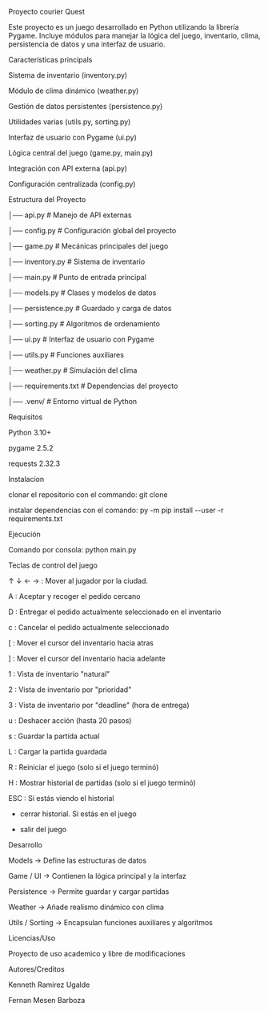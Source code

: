 Proyecto courier Quest

Este proyecto es un juego desarrollado en Python utilizando la librería Pygame. Incluye módulos para manejar la lógica del juego, inventario, clima, persistencia de datos y una interfaz de usuario.


Características principals


Sistema de inventario (inventory.py)

Módulo de clima dinámico (weather.py)

Gestión de datos persistentes (persistence.py)

Utilidades varias (utils.py, sorting.py)

Interfaz de usuario con Pygame (ui.py)

Lógica central del juego (game.py, main.py)

Integración con API externa (api.py)

Configuración centralizada (config.py)



Estructura del Proyecto 


│── api.py              # Manejo de API externas

│── config.py           # Configuración global del proyecto

│── game.py             # Mecánicas principales del juego

│── inventory.py        # Sistema de inventario

│── main.py             # Punto de entrada principal

│── models.py           # Clases y modelos de datos

│── persistence.py      # Guardado y carga de datos

│── sorting.py          # Algoritmos de ordenamiento

│── ui.py               # Interfaz de usuario con Pygame

│── utils.py            # Funciones auxiliares

│── weather.py          # Simulación del clima

│── requirements.txt    # Dependencias del proyecto

│── .venv/              # Entorno virtual de Python



Requisitos 


Python 3.10+

pygame 2.5.2

requests 2.32.3

Instalacion

clonar el repositorio con el commando: git clone

instalar dependencias con el comando: py -m pip install --user -r requirements.txt


Ejecución


Comando por consola: python main.py

Teclas de control del juego

↑ ↓ ← → : Mover al jugador por la ciudad.

A : Aceptar y recoger el pedido cercano

D : Entregar el pedido actualmente seleccionado en el inventario

c : Cancelar el pedido actualmente seleccionado

[ : Mover el cursor del inventario hacia atras

] : Mover el cursor del inventario hacia adelante

1 : Vista de inventario "natural"

2 : Vista de inventario por "prioridad"

3 : Vista de inventario por "deadline" (hora de entrega)

u : Deshacer acción (hasta 20 pasos)

s : Guardar la partida actual

L : Cargar la partida guardada

R : Reiniciar el juego (solo si el juego terminó)

H : Mostrar historial de partidas (solo si el juego terminó)

ESC : Si estás viendo el historial

 - cerrar historial. Si estás en el juego

 - salir del juego


Desarrollo 


Models → Define las estructuras de datos

Game / UI → Contienen la lógica principal y la interfaz

Persistence → Permite guardar y cargar partidas

Weather → Añade realismo dinámico con clima

Utils / Sorting → Encapsulan funciones auxiliares y algoritmos



Licencias/Uso


Proyecto de uso academico y libre de modificaciones


Autores/Creditos 


Kenneth Ramirez Ugalde

Fernan Mesen Barboza
